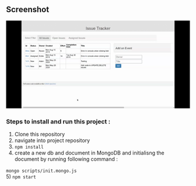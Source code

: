 ## Screenshot 

<img src="https://github.com/piyushnanwani/issue-tracker-app/blob/master/screenshots/issue-tracker-app.gif" >

### Steps to install and run this project :
1) Clone this repository
2) navigate into project repository
3) `npm install` 
4) create a new db and document in MongoDB and  initialisng the document by running following command :

  `mongo scripts/init.mongo.js`  
5) `npm start`
